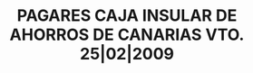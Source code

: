 ---
layout: asset
title: PAGARES CAJA INSULAR DE AHORROS DE CANARIAS VTO. 25|02|2009
isin: ES05149833X8
---